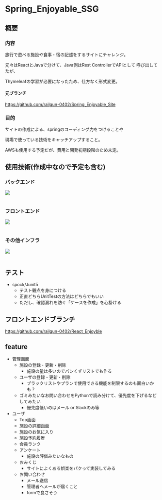 # Spring_Enjoyable_SSG
## 概要
### 内容 
旅行で遊べる施設や食事・宿の記述をするサイトにチャレンジ。

元々はReactとJavaで分けて、Java側はRest ControllerでAPIとして
呼び出してたが、

Thymeleafの学習が必要になったため、仕方なく形式変更。

#### 元ブランチ
https://github.com/railgun-0402/Spring_Enjoyable_Site

### 目的
サイトの作成による、springのコーディング力をつけることや

現場で使っている技術をキャッチアップすること。

AWSも使用する予定だが、費用と開発初期段階のため未定。

## 使用技術(作成中なので予定も含む)
### バックエンド
<img src="https://skillicons.dev/icons?i=java,spring" /> <br /><br />

### フロントエンド
<img src="https://skillicons.dev/icons?i=javascript,jquery" /> <br /><br />

### その他インフラ
<img src="https://skillicons.dev/icons?i=docker,mysql" /> <br /><br />

## テスト
- spock/Junit5
  - テスト観点を身につける
  - 正直どちらUnitTestの方法はどちらでもいい
  - ただし、確認漏れを防ぐ「ケースを作成」を心掛ける

## フロントエンドブランチ
https://github.com/railgun-0402/React_Enjoyble

## feature
- 管理画面
  - 施設の登録・更新・削除
    - 施設の量は多いのでパンくずリストでも作る
  - ユーザの登録・更新・削除
    - ブラックリストやプランで使用できる機能を制限するのも面白いかも？
  - ゴミみたいなお問い合わせをPythonで読み分けて、優先度を下げるなどしてみたい
    - 優先度低いのはメール or Slackのみ等
- ユーザ
  - Top画面
  - 施設の詳細画面
  - 施設のお気に入り
  - 施設予約履歴
  - 会員ランク
  - アンケート
    - 施設の評価みたいなもの
  - おみくじ
    - サイトによくある娯楽をパクって実装してみる
  - お問い合わせ
    - メール送信
    - 管理者へメールが届くこと
    - formで良さそう
